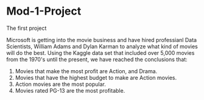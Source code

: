# Mod-1-Project
The first project

Microsoft is getting into the movie business and have hired professianl Data Scientists, William Adams and Dylan Karman to analyze what kind of movies will do the best. Using the Kaggle data set that included over 5,000 movies from the 1970's until the present, we have reached the conclusions that:
  1. Movies that make the most profit are Action, and Drama.
  2. Movies that have the highest budget to make are Action movies.
  3. Action movies are the most popular.
  4. Movies rated PG-13 are the most profitable.
